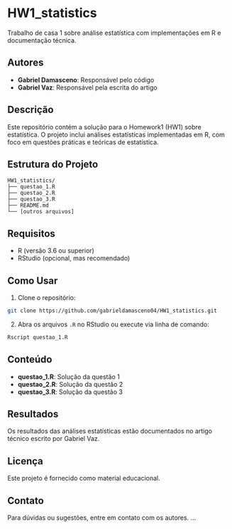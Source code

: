 # HW1_statistics

Trabalho de casa 1 sobre análise estatística com implementações em R e documentação técnica.

## Autores

- **Gabriel Damasceno**: Responsável pelo código
- **Gabriel Vaz**: Responsável pela escrita do artigo

## Descrição

Este repositório contém a solução para o Homework1 (HW1) sobre estatística. O projeto inclui análises estatísticas implementadas em R, com foco em questões práticas e teóricas de estatística.

## Estrutura do Projeto

```
HW1_statistics/
├── questao_1.R
├── questao_2.R
├── questao_3.R
├── README.md
└── [outros arquivos]
```

## Requisitos

- R (versão 3.6 ou superior)
- RStudio (opcional, mas recomendado)

## Como Usar

1. Clone o repositório:
```bash
git clone https://github.com/gabrieldamasceno04/HW1_statistics.git
```

2. Abra os arquivos `.R` no RStudio ou execute via linha de comando:
```bash
Rscript questao_1.R
```

## Conteúdo

- **questao_1.R**: Solução da questão 1
- **questao_2.R**: Solução da questão 2
- **questao_3.R**: Solução da questão 3

## Resultados

Os resultados das análises estatísticas estão documentados no artigo técnico escrito por Gabriel Vaz.

## Licença

Este projeto é fornecido como material educacional.

## Contato

Para dúvidas ou sugestões, entre em contato com os autores.
...
